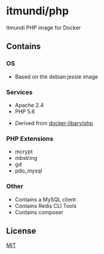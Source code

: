 # itmundi/php
Itmundi PHP image for Docker

## Contains

### OS
 - Based on the debian:jessie image

### Services
 - Apache 2.4
 - PHP 5.6

* Derived from [docker-libary/php](https://github.com/docker-library/php/tree/master/5.6/apache)

### PHP Extensions
 - mcrypt
 - mbstring
 - gd
 - pdo_mysql

### Other
 - Contains a MySQL client
 - Contains Redis CLI Tools
 - Contains composer

## License
[MIT](LICENSE)
